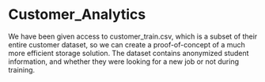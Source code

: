 # Customer_Analytics
We have been given access to customer_train.csv, which is a subset of their entire customer dataset, so we can create a proof-of-concept of a much more efficient storage solution. The dataset contains anonymized student information, and whether they were looking for a new job or not during training.
